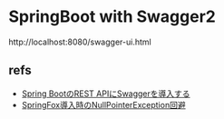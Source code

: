 # SpringBoot with Swagger2

http://localhost:8080/swagger-ui.html

## refs

- [Spring BootのREST APIにSwaggerを導入する](https://qiita.com/YutaKase6/items/52ea048c5352c77330eb)
- [SpringFox導入時のNullPointerException回避](https://qiita.com/kannna5296/items/aa28bad96e6a91f8ee78)
